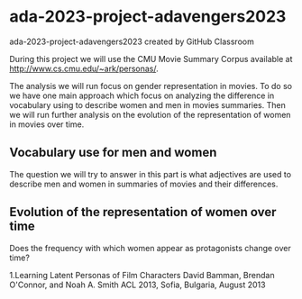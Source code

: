 # ada-2023-project-adavengers2023
ada-2023-project-adavengers2023 created by GitHub Classroom

During this project we will use the CMU Movie Summary Corpus available at http://www.cs.cmu.edu/~ark/personas/. 

The analysis we will run focus on gender representation in movies. To do so we have one main approach which focus on analyzing the difference in vocabulary using to describe women and men in movies summaries. Then we will run further analysis on the evolution of the representation of women in movies over time. 

## Vocabulary use for men and women
The question we will try to answer in this part is what adjectives are used to describe men and women in summaries of movies and their differences. 

## Evolution of the representation of women over time

Does the frequency with which women appear as protagonists change over time? 

1.Learning Latent Personas of Film Characters
David Bamman, Brendan O'Connor, and Noah A. Smith
ACL 2013, Sofia, Bulgaria, August 2013 
